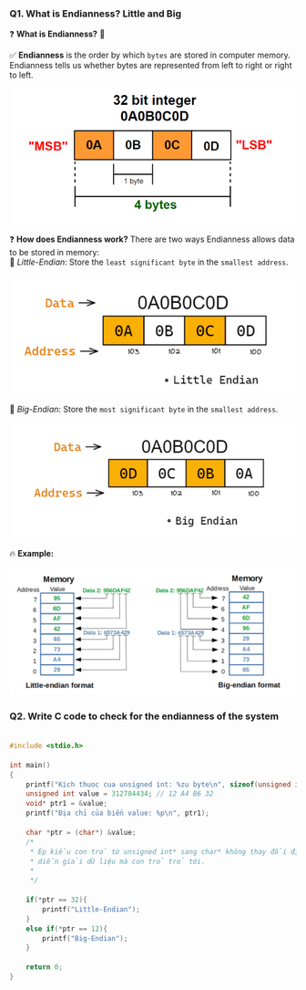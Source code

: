 ### Q1. What is Endianness? Little and Big
❓ **What is Endianness?** 🤔 </br>

✅ **Endianness** is the order by which `bytes` are stored in computer memory. Endianness tells us whether bytes are represented from left to right or right to left.
<p align="center">
    <img src="./Images/Endianness.png" width="500px" alt="">
</p>

❓ **How does Endianness work?**
There are two ways Endianness  allows data to be stored in memory: </br>
📌 *Little-Endian*: Store the `least significant byte` in the `smallest address`.

<p align="center">
    <img src="./Images/Little-Endian.png" width="500px" alt="">
</p>

📌 *Big-Endian*: Store the `most significant byte` in the `smallest address`.

<p align="center">
    <img src="./Images/Big-Endian.png" width="500px" alt="">
</p>

🔥 **Example:**
<p align="center">
    <img src="./Images/Example.png" width="800px" alt="">
</p>

### Q2. Write C code to check for the endianness of the system
~~~c

#include <stdio.h>

int main()
{
    printf("Kich thuoc cua unsigned int: %zu byte\n", sizeof(unsigned int));
    unsigned int value = 312784434; // 12 A4 B6 32
    void* ptr1 = &value;
    printf("Địa chỉ của biến value: %p\n", ptr1);
    
    char *ptr = (char*) &value;
    /* 
     * Ép kiểu con trỏ từ unsigned int* sang char* không thay đổi địa chỉ, chỉ thay đổi cách chương trình sẽ 
     * diễn giải dữ liệu mà con trỏ trỏ tới.
     *
     */

    if(*ptr == 32){
        printf("Little-Endian");
    }
    else if(*ptr == 12){
        printf("Big-Endian");
    }

    return 0;
}
~~~
